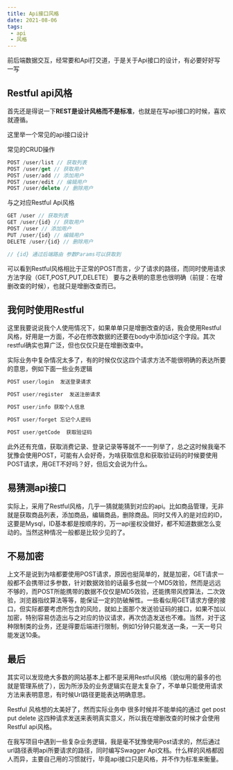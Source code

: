 ```yaml
---
title: Api接口风格
date: 2021-08-06
tags:
 - api
 - 风格
---
```


<!-- truncate -->

前后端数据交互，经常要和Api打交道，于是关于Api接口的设计，有必要好好写一写

## Restful api风格

首先还是得说一下**REST是设计风格而不是标准**，也就是在写api接口的时候，喜欢就遵循。

这里举一个常见的api接口设计

常见的CRUD操作

```js
POST /user/list // 获取列表
POST /user/get // 获取用户
POST /user/add // 添加用户
POST /user/edit // 编辑用户
POST /user/delete // 删除用户
```

与之对应Restful Api风格

```js
GET /user // 获取列表
GET /user/{id} // 获取用户
POST /user // 添加用户
PUT /user/{id} // 编辑用户
DELETE /user/{id} // 删除用户

// {id} 通过后端路由 参数Params可以获取到
```

可以看到Restful风格相比于正常的POST而言，少了请求的路径，而同时使用请求方法字段（GET,POST,PUT,DELETE） 要与之表明的意思也很明确（前提：在增删改查的时候），也就只是增删改查而已。

## 我何时使用Restful

这里我要说说我个人使用情况下，如果单单只是增删改查的话，我会使用Restful风格，好用是一方面，不必在修改数据的还要在body中添加id这个字段。其次restful确实也算广泛，但也仅仅只是在增删改查中。

实际业务中复杂情况太多了，有的时候仅仅这四个请求方法不能很明确的表达所要的意思，例如下面一些业务逻辑

```js
POST user/login  发送登录请求

POST user/register  发送注册请求

POST user/info 获取个人信息

POST user/forget 忘记个人密码

POST user/getCode  获取验证码
```

此外还有充值，获取消费记录、登录记录等等就不一一列举了，总之这时候我毫不犹豫会使用POST，可能有人会好奇，为啥获取信息和获取验证码的时候要使用POST请求，用GET不好吗？好，但后文会说为什么。

## 易猜测api接口

实际上，采用了Restful风格，几乎一猜就能猜到对应的api。比如商品管理，无非就是获取商品列表，添加商品，编辑商品，删除商品。同时又传入的是对应的ID，这要是Mysql，ID基本都是按顺序的，万一api鉴权没做好，都不知道数据怎么变动的。当然这种情况一般都是比较少见的了。

## 不易加密

上文不是说到为啥都要使用POST请求，原因也挺简单的，就是加密，GET请求一般都不会携带过多参数，针对数据效验的话最多也就一个MD5效验，然而是远远不够的，而POST所能携带的数据不仅仅是MD5效验，还能携带风控算法，二次效验，浏览器指纹算法等等，能保证一定的防破解性。一些看似用GET请求方便的接口，但实际都要考虑所包含的风险，就如上面那个发送验证码的接口，如果不加以加密，特别容易仿造出与之对应的协议请求，再次仿造发送也不难。当然，对于这种限制类的业务，还是得要后端进行限制，例如1分钟只能发送一条，一天一号只能发送10条。

## 最后

其实可以发现绝大多数的网站基本上都不是采用Restful风格（貌似用的最多的也就是管理系统了），因为所涉及的业务逻辑实在是太复杂了，不单单只能使用请求方法来表明意思，有时候Url路径更能表达明确意思。

Restful 风格想的太美好了，然而实际业务中 很多时候并不能单纯的通过 get post put delete 这四种请求发送来表明真实意义，所以我在增删改查的时候才会使用Restful api风格。

在我写项目中遇到一些复杂业务逻辑，我是毫不犹豫使用Post请求的，然后通过url路径表明api所要请求的路径，同时编写Swagger Api文档。什么样的风格都因人而异，主要自己用的习惯就行，毕竟api接口只是风格，并不作为标准来衡量。



































